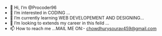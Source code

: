 - 👋 Hi, I’m @Procoder96
- 👀 I’m interested in CODING  ...
- 🌱 I’m currently learning WEB DEVELOPEMENT AND DESIGNING...
- 💞️ I’m looking to extends my career in this feild ...
- 📫 How to reach me ...MAIL ME ON:- chowdhurysourav459@gmail.com
